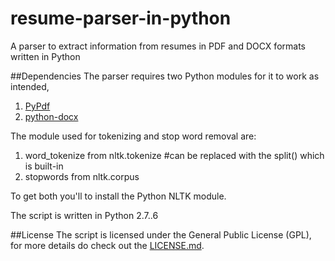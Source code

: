 # resume-parser-in-python
A parser to extract information from resumes in PDF and DOCX formats written in Python

##Dependencies
The parser requires two Python modules for it to work as intended,

1. [PyPdf](https://pypi.python.org/pypi/pyPdf/1.13)
2. [python-docx](https://python-docx.readthedocs.io/en/latest/)


The module used for tokenizing and stop word removal are:

1. word_tokenize from nltk.tokenize  #can be replaced with the split() which is built-in
2. stopwords from nltk.corpus 

To get both you'll to install the Python NLTK module.

The script is written in Python 2.7..6

##License
The script is licensed under the General Public License (GPL), for more details do check out the [LICENSE.md](LICENSE.md).
